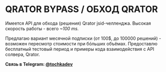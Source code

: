 # QRATOR BYPASS / ОБХОД QRATOR

Имеется API для обхода (решения) Qrator jsid-челленджа.
Высокая скорость работы - всего *~100 ms.*

Предлагаю вариант месячной подписки (от 100$, до 100000 решений) - возможен пересмотр стоимости при бóльших объёмах.
Предоставлю бесплатный тестовый период и примеры кода взаимодействия с API солвера, Qrator.

**Связь в Telegram: [@tochkadev](https://t.me/tochkadev)**
